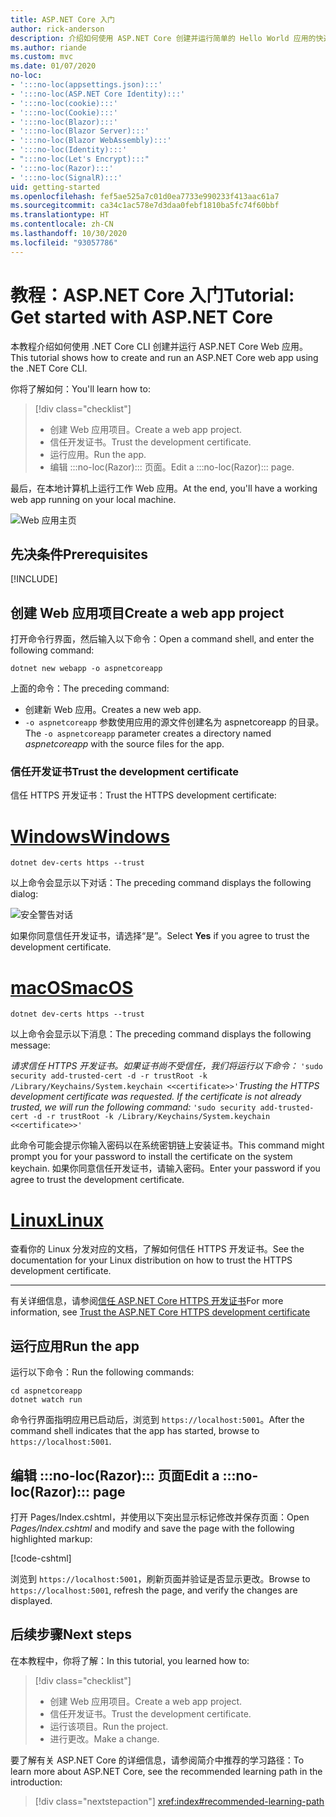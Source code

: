 ```yaml
---
title: ASP.NET Core 入门
author: rick-anderson
description: 介绍如何使用 ASP.NET Core 创建并运行简单的 Hello World 应用的快速教程。
ms.author: riande
ms.custom: mvc
ms.date: 01/07/2020
no-loc:
- ':::no-loc(appsettings.json):::'
- ':::no-loc(ASP.NET Core Identity):::'
- ':::no-loc(cookie):::'
- ':::no-loc(Cookie):::'
- ':::no-loc(Blazor):::'
- ':::no-loc(Blazor Server):::'
- ':::no-loc(Blazor WebAssembly):::'
- ':::no-loc(Identity):::'
- ":::no-loc(Let's Encrypt):::"
- ':::no-loc(Razor):::'
- ':::no-loc(SignalR):::'
uid: getting-started
ms.openlocfilehash: fef5ae525a7c01d0ea7733e990233f413aac61a7
ms.sourcegitcommit: ca34c1ac578e7d3daa0febf1810ba5fc74f60bbf
ms.translationtype: HT
ms.contentlocale: zh-CN
ms.lasthandoff: 10/30/2020
ms.locfileid: "93057786"
---
```

# <a name="tutorial-get-started-with-aspnet-core"></a><span data-ttu-id="55844-103">教程：ASP.NET Core 入门</span><span class="sxs-lookup"><span data-stu-id="55844-103">Tutorial: Get started with ASP.NET Core</span></span>

<span data-ttu-id="55844-104">本教程介绍如何使用 .NET Core CLI 创建并运行 ASP.NET Core Web 应用。</span><span class="sxs-lookup"><span data-stu-id="55844-104">This tutorial shows how to create and run an ASP.NET Core web app using the .NET Core CLI.</span></span>

<span data-ttu-id="55844-105">你将了解如何：</span><span class="sxs-lookup"><span data-stu-id="55844-105">You'll learn how to:</span></span>

> [!div class="checklist"]
> * <span data-ttu-id="55844-106">创建 Web 应用项目。</span><span class="sxs-lookup"><span data-stu-id="55844-106">Create a web app project.</span></span>
> * <span data-ttu-id="55844-107">信任开发证书。</span><span class="sxs-lookup"><span data-stu-id="55844-107">Trust the development certificate.</span></span>
> * <span data-ttu-id="55844-108">运行应用。</span><span class="sxs-lookup"><span data-stu-id="55844-108">Run the app.</span></span>
> * <span data-ttu-id="55844-109">编辑 :::no-loc(Razor)::: 页面。</span><span class="sxs-lookup"><span data-stu-id="55844-109">Edit a :::no-loc(Razor)::: page.</span></span>

<span data-ttu-id="55844-110">最后，在本地计算机上运行工作 Web 应用。</span><span class="sxs-lookup"><span data-stu-id="55844-110">At the end, you'll have a working web app running on your local machine.</span></span>

![Web 应用主页](_static/home-page.png)

## <a name="prerequisites"></a><span data-ttu-id="55844-112">先决条件</span><span class="sxs-lookup"><span data-stu-id="55844-112">Prerequisites</span></span>

[!INCLUDE[](~/includes/3.1-SDK.md)]

## <a name="create-a-web-app-project"></a><span data-ttu-id="55844-113">创建 Web 应用项目</span><span class="sxs-lookup"><span data-stu-id="55844-113">Create a web app project</span></span>

<span data-ttu-id="55844-114">打开命令行界面，然后输入以下命令：</span><span class="sxs-lookup"><span data-stu-id="55844-114">Open a command shell, and enter the following command:</span></span>

```dotnetcli
dotnet new webapp -o aspnetcoreapp
```

<span data-ttu-id="55844-115">上面的命令：</span><span class="sxs-lookup"><span data-stu-id="55844-115">The preceding command:</span></span>

* <span data-ttu-id="55844-116">创建新 Web 应用。</span><span class="sxs-lookup"><span data-stu-id="55844-116">Creates a new web app.</span></span>  
* <span data-ttu-id="55844-117">`-o aspnetcoreapp` 参数使用应用的源文件创建名为 aspnetcoreapp 的目录。</span><span class="sxs-lookup"><span data-stu-id="55844-117">The `-o aspnetcoreapp` parameter creates a directory named *aspnetcoreapp* with the source files for the app.</span></span>

### <a name="trust-the-development-certificate"></a><span data-ttu-id="55844-118">信任开发证书</span><span class="sxs-lookup"><span data-stu-id="55844-118">Trust the development certificate</span></span>

<span data-ttu-id="55844-119">信任 HTTPS 开发证书：</span><span class="sxs-lookup"><span data-stu-id="55844-119">Trust the HTTPS development certificate:</span></span>

# <a name="windows"></a>[<span data-ttu-id="55844-120">Windows</span><span class="sxs-lookup"><span data-stu-id="55844-120">Windows</span></span>](#tab/windows)

```dotnetcli
dotnet dev-certs https --trust
```

<span data-ttu-id="55844-121">以上命令会显示以下对话：</span><span class="sxs-lookup"><span data-stu-id="55844-121">The preceding command displays the following dialog:</span></span>

![安全警告对话](~/getting-started/_static/cert.png)

<span data-ttu-id="55844-123">如果你同意信任开发证书，请选择“是”。</span><span class="sxs-lookup"><span data-stu-id="55844-123">Select **Yes** if you agree to trust the development certificate.</span></span>

# <a name="macos"></a>[<span data-ttu-id="55844-124">macOS</span><span class="sxs-lookup"><span data-stu-id="55844-124">macOS</span></span>](#tab/macos)

```dotnetcli
dotnet dev-certs https --trust
```

<span data-ttu-id="55844-125">以上命令会显示以下消息：</span><span class="sxs-lookup"><span data-stu-id="55844-125">The preceding command displays the following message:</span></span>

<span data-ttu-id="55844-126">*请求信任 HTTPS 开发证书。如果证书尚不受信任，我们将运行以下命令：* `'sudo security add-trusted-cert -d -r trustRoot -k /Library/Keychains/System.keychain <<certificate>>'`</span><span class="sxs-lookup"><span data-stu-id="55844-126">*Trusting the HTTPS development certificate was requested. If the certificate is not already trusted, we will run the following command:* `'sudo security add-trusted-cert -d -r trustRoot -k /Library/Keychains/System.keychain <<certificate>>'`</span></span>

<span data-ttu-id="55844-127">此命令可能会提示你输入密码以在系统密钥链上安装证书。</span><span class="sxs-lookup"><span data-stu-id="55844-127">This command might prompt you for your password to install the certificate on the system keychain.</span></span> <span data-ttu-id="55844-128">如果你同意信任开发证书，请输入密码。</span><span class="sxs-lookup"><span data-stu-id="55844-128">Enter your password if you agree to trust the development certificate.</span></span>

# <a name="linux"></a>[<span data-ttu-id="55844-129">Linux</span><span class="sxs-lookup"><span data-stu-id="55844-129">Linux</span></span>](#tab/linux)

<span data-ttu-id="55844-130">查看你的 Linux 分发对应的文档，了解如何信任 HTTPS 开发证书。</span><span class="sxs-lookup"><span data-stu-id="55844-130">See the documentation for your Linux distribution on how to trust the HTTPS development certificate.</span></span>

---

<span data-ttu-id="55844-131">有关详细信息，请参阅[信任 ASP.NET Core HTTPS 开发证书](xref:security/enforcing-ssl#trust-the-aspnet-core-https-development-certificate-on-windows-and-macos)</span><span class="sxs-lookup"><span data-stu-id="55844-131">For more information, see [Trust the ASP.NET Core HTTPS development certificate](xref:security/enforcing-ssl#trust-the-aspnet-core-https-development-certificate-on-windows-and-macos)</span></span>

## <a name="run-the-app"></a><span data-ttu-id="55844-132">运行应用</span><span class="sxs-lookup"><span data-stu-id="55844-132">Run the app</span></span>

<span data-ttu-id="55844-133">运行以下命令：</span><span class="sxs-lookup"><span data-stu-id="55844-133">Run the following commands:</span></span>

```dotnetcli
cd aspnetcoreapp
dotnet watch run
```

<span data-ttu-id="55844-134">命令行界面指明应用已启动后，浏览到 `https://localhost:5001`。</span><span class="sxs-lookup"><span data-stu-id="55844-134">After the command shell indicates that the app has started, browse to `https://localhost:5001`.</span></span>

## <a name="edit-a-no-locrazor-page"></a><span data-ttu-id="55844-135">编辑 :::no-loc(Razor)::: 页面</span><span class="sxs-lookup"><span data-stu-id="55844-135">Edit a :::no-loc(Razor)::: page</span></span>

<span data-ttu-id="55844-136">打开 Pages/Index.cshtml，并使用以下突出显示标记修改并保存页面：</span><span class="sxs-lookup"><span data-stu-id="55844-136">Open *Pages/Index.cshtml* and modify and save the page with the following highlighted markup:</span></span>

[!code-cshtml[](sample/index.cshtml?highlight=9)]

<span data-ttu-id="55844-137">浏览到 `https://localhost:5001`，刷新页面并验证是否显示更改。</span><span class="sxs-lookup"><span data-stu-id="55844-137">Browse to `https://localhost:5001`, refresh the page, and verify the changes are displayed.</span></span>

## <a name="next-steps"></a><span data-ttu-id="55844-138">后续步骤</span><span class="sxs-lookup"><span data-stu-id="55844-138">Next steps</span></span>

<span data-ttu-id="55844-139">在本教程中，你将了解：</span><span class="sxs-lookup"><span data-stu-id="55844-139">In this tutorial, you learned how to:</span></span>

> [!div class="checklist"]
> * <span data-ttu-id="55844-140">创建 Web 应用项目。</span><span class="sxs-lookup"><span data-stu-id="55844-140">Create a web app project.</span></span>
> * <span data-ttu-id="55844-141">信任开发证书。</span><span class="sxs-lookup"><span data-stu-id="55844-141">Trust the development certificate.</span></span>
> * <span data-ttu-id="55844-142">运行该项目。</span><span class="sxs-lookup"><span data-stu-id="55844-142">Run the project.</span></span>
> * <span data-ttu-id="55844-143">进行更改。</span><span class="sxs-lookup"><span data-stu-id="55844-143">Make a change.</span></span>

<span data-ttu-id="55844-144">要了解有关 ASP.NET Core 的详细信息，请参阅简介中推荐的学习路径：</span><span class="sxs-lookup"><span data-stu-id="55844-144">To learn more about ASP.NET Core, see the recommended learning path in the introduction:</span></span>

> [!div class="nextstepaction"]
> <xref:index#recommended-learning-path>
